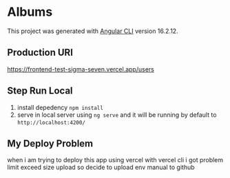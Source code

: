 # Albums

This project was generated with [Angular CLI](https://github.com/angular/angular-cli) version 16.2.12.

## Production URl
https://frontend-test-sigma-seven.vercel.app/users

## Step Run Local

1. install depedency `npm install` 
1. serve in local server using `ng serve` and it will be running by default to `http://localhost:4200/`

## My Deploy Problem

when i am trying to deploy this app using vercel with vercel cli i got problem limit exceed size upload so decide to upload env manual to github 
